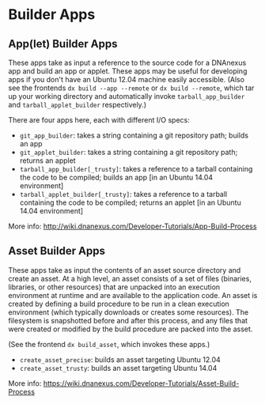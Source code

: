 Builder Apps
============

App(let) Builder Apps
---------------------

These apps take as input a reference to the source code for a DNAnexus app and
build an app or applet. These apps may be useful for developing apps if you
don't have an Ubuntu 12.04 machine easily accessible. (Also see the frontends
`dx build --app --remote` or `dx build --remote`, which tar up your working
directory and automatically invoke `tarball_app_builder` and
`tarball_applet_builder` respectively.)

There are four apps here, each with different I/O specs:

* `git_app_builder`: takes a string containing a git repository path; builds an
  app
* `git_applet_builder`: takes a string containing a git repository path;
  returns an applet
* `tarball_app_builder[_trusty]`: takes a reference to a tarball containing the code to
  be compiled; builds an app [in an Ubuntu 14.04 environment]
* `tarball_applet_builder[_trusty]`: takes a reference to a tarball containing the code
  to be compiled; returns an applet [in an Ubuntu 14.04 environment]

More info: http://wiki.dnanexus.com/Developer-Tutorials/App-Build-Process

Asset Builder Apps
------------------

These apps take as input the contents of an asset source directory and create
an asset. At a high level, an asset consists of a set of files (binaries,
libraries, or other resources) that are unpacked into an execution environment
at runtime and are available to the application code. An asset is created by
defining a build procedure to be run in a clean execution environment (which
typically downloads or creates some resources). The filesystem is snapshotted
before and after this process, and any files that were created or modified by
the build procedure are packed into the asset.

(See the frontend `dx build_asset`, which invokes these apps.)

* `create_asset_precise`: builds an asset targeting Ubuntu 12.04
* `create_asset_trusty`: builds an asset targeting Ubuntu 14.04

More info: https://wiki.dnanexus.com/Developer-Tutorials/Asset-Build-Process
